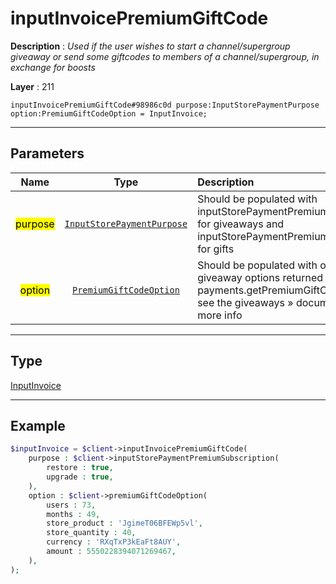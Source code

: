 # inputInvoicePremiumGiftCode

**Description** : *Used if the user wishes to start a channel/supergroup giveaway or send some giftcodes to members of a channel/supergroup, in exchange for boosts*

**Layer** : 211

```tl
inputInvoicePremiumGiftCode#98986c0d purpose:InputStorePaymentPurpose option:PremiumGiftCodeOption = InputInvoice;
```

---

## Parameters

| Name | Type | Description |
| :---: | :---: | :--- |
| <mark>purpose</mark> | [`InputStorePaymentPurpose`](type/InputStorePaymentPurpose) | Should be populated with inputStorePaymentPremiumGiveaway for giveaways and inputStorePaymentPremiumGiftCode for gifts |
| <mark>option</mark> | [`PremiumGiftCodeOption`](type/PremiumGiftCodeOption) | Should be populated with one of the giveaway options returned by payments.getPremiumGiftCodeOptions, see the giveaways » documentation for more info |

---

## Type

[InputInvoice](type/InputInvoice)

---

## Example

```php
$inputInvoice = $client->inputInvoicePremiumGiftCode(
	purpose : $client->inputStorePaymentPremiumSubscription(
		restore : true,
		upgrade : true,
	),
	option : $client->premiumGiftCodeOption(
		users : 73,
		months : 49,
		store_product : 'JgimeT06BFEWp5vl',
		store_quantity : 40,
		currency : 'RXqTxP3kEaFt8AUY',
		amount : 5550228394071269467,
	),
);
```